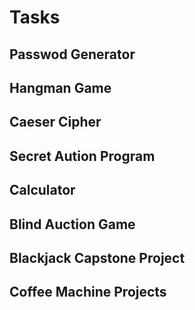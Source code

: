 ﻿# Tasks

## Passwod Generator
## Hangman Game
## Caeser Cipher
## Secret Aution Program
## Calculator
## Blind Auction Game
## Blackjack Capstone Project
## Coffee Machine Projects
